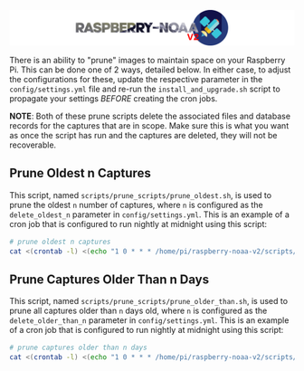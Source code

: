 ![Raspberry NOAA](../assets/header_1600_v2.png)

There is an ability to "prune" images to maintain space on your Raspberry Pi. This can be done one of 2 ways, detailed below.
In either case, to adjust the configurations for these, update the respective parameter in the `config/settings.yml`
file and re-run the `install_and_upgrade.sh` script to propagate your settings *BEFORE* creating the cron jobs.

**NOTE**: Both of these prune scripts delete the associated files and database records for the captures that are in scope.
Make sure this is what you want as once the script has run and the captures are deleted, they will not be recoverable.

## Prune Oldest n Captures

This script, named `scripts/prune_scripts/prune_oldest.sh`, is used to prune the oldest `n` number of captures, where `n` is
configured as the `delete_oldest_n` parameter in `config/settings.yml`. This is an example of a cron job that is
configured to run nightly at midnight using this script:

```bash
# prune oldest n captures
cat <(crontab -l) <(echo "1 0 * * * /home/pi/raspberry-noaa-v2/scripts/prune_scripts/prune_oldest.sh") | crontab -
```

## Prune Captures Older Than n Days

This script, named `scripts/prune_scripts/prune_older_than.sh`, is used to prune all captures older than `n` days old, where
`n` is configured as the `delete_older_than_n` parameter in `config/settings.yml`. This is an example of a cron job
that is configured to run nightly at midnight using this script:

```bash
# prune captures older than n days
cat <(crontab -l) <(echo "1 0 * * * /home/pi/raspberry-noaa-v2/scripts/prune_scripts/prune_older_than.sh") | crontab -
```
